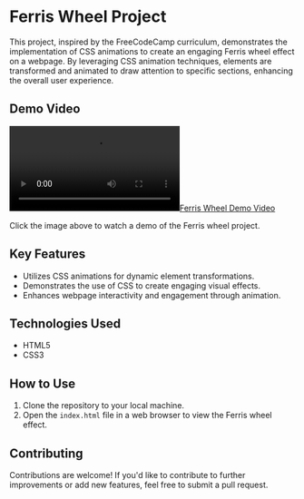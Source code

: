 # Ferris Wheel Project

This project, inspired by the FreeCodeCamp curriculum, demonstrates the implementation of CSS animations to create an engaging Ferris wheel effect on a webpage. By leveraging CSS animation techniques, elements are transformed and animated to draw attention to specific sections, enhancing the overall user experience.

## Demo Video

[![Ferris Wheel Demo Video](demo.mp4)](demo.mp4)

Click the image above to watch a demo of the Ferris wheel project.

## Key Features

- Utilizes CSS animations for dynamic element transformations.
- Demonstrates the use of CSS to create engaging visual effects.
- Enhances webpage interactivity and engagement through animation.

## Technologies Used

- HTML5
- CSS3

## How to Use

1. Clone the repository to your local machine.
2. Open the `index.html` file in a web browser to view the Ferris wheel effect.

## Contributing

Contributions are welcome! If you'd like to contribute to further improvements or add new features, feel free to submit a pull request.